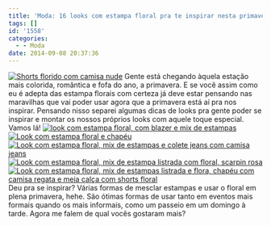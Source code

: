 ```yaml
---
title: 'Moda: 16 looks com estampa floral pra te inspirar nesta primavera'
tags: []
id: '1558'
categories:
  - - Moda
date: 2014-09-08 20:37:36
---
```


[![Shorts florido com camisa nude](/images/2014/09/flores1.jpg)](/images/2014/09/flores1.jpg) Gente está chegando àquela estação mais colorida, romântica e fofa do ano, a primavera. E se você assim como eu é adepta das estampa florais com certeza já deve estar pensando nas maravilhas que vai poder usar agora que a primavera está aí pra nos inspirar. Pensando nisso separei algumas dicas de looks pra gente poder se inspirar e montar os nossos próprios looks com aquele toque especial. Vamos lá! [![look com estampa floral, com blazer e mix de estampas](/images/2014/09/florais-1-6-11.jpg)](/images/2014/09/florais-1-6-11.jpg)[![Look com estampa floral e chapéu ](/images/2014/09/florais-2-4-8.jpg)](/images/2014/09/florais-2-4-8.jpg)[![Look com estampa floral, mix de estampas e colete jeans com camisa jeans ](/images/2014/09/florais-3-5-10.jpg)](/images/2014/09/florais-3-5-10.jpg)[![Look com estampa floral, mix de estampa listrada com floral, scarpin rosa](/images/2014/09/florais-7-12-14.jpg)](/images/2014/09/florais-7-12-14.jpg)[![Look com estampa floral, mix de estampas listrada e flora, chapéu com camisa regata e meia calça com shorts floral ](/images/2014/09/florais-9-13-15.jpg)](/images/2014/09/florais-9-13-15.jpg) Deu pra se inspirar? Várias formas de mesclar estampas e usar o floral em plena primavera, hehe. São ótimas formas de usar tanto em eventos mais formais quando os mais informais, como um passeio em um domingo à tarde.  Agora me falem de qual vocês gostaram mais?
